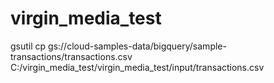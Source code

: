 # virgin_media_test

gsutil cp gs://cloud-samples-data/bigquery/sample-transactions/transactions.csv C:/virgin_media_test/virgin_media_test/input/transactions.csv 